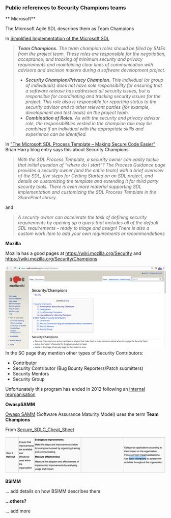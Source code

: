 ### Public references to Security Champions teams

** Microsoft**

The Microsoft Agile SDL describes them as Team Champions

In [Simplified Implementation of the Microsoft SDL](https://www.microsoft.com/en-us/download/details.aspx?id=12379)

> _**Team Champions.** The team champion roles should be filled by SMEs from the project team. These roles are responsible for the negotiation, acceptance, and tracking of minimum security and privacy requirements and maintaining clear lines of communication with advisors and decision makers during a software development project._
>  * _**Security Champion/Privacy Champion.** This individual (or group of individuals) does not have sole responsibility for ensuring that a software release has addressed all security issues, but is responsible for coordinating and tracking security issues for the project. This role also is responsible for reporting status to the security advisor and to other relevant parties (for example, development and test leads) on the project team._
>  * _**Combination of Roles.** As with the security and privacy advisor role, the responsibilities vested in the champion role may be combined if an individual with the appropriate skills and experience can be identified._

In ["The Microsoft SDL Process Template – Making Secure Code Easier"](https://blogs.msdn.microsoft.com/bharry/2009/05/19/the-microsoft-sdl-process-template-making-secure-code-easier/) Brian Harry blog entry says this about Security Champions   

> _With the SDL Process Template, a security owner can easily tackle that initial question of “where do I start”? The Process Guidance page provides a security owner (and the entire team) with a brief overview of the SDL, five steps for Getting Started on an SDL project, and details on customizing the template and extending it for third party security tools. There is even more material supporting SDL implementation and customizing the SDL Process Template in the SharePoint library._

and

> _A security owner can accelerate the task of defining security requirements by opening up a query that includes all of the default SDL requirements – ready to triage and assign! There is also a custom work item to add your own requirements or recommendations_


**Mozilla**

Mozilla has a good pages at https://wiki.mozilla.org/Security and  https://wiki.mozilla.org/Security/Champions.

![](images/mozilla-security-champions-page.png)
In the SC page they mention other types of Security Contributors:

* Contributor
* Security Contributor (Bug Bounty Reporters/Patch submitters)
* Security Mentors
* Security Group

Unfortunately this program has ended in 2012 following an [internal reorganisation](https://wiki.mozilla.org/Security/Meetings/2012-01-25)

**OwaspSAMM**

[Owasp SAMM](https://www.owasp.org/index.php/OWASP_SAMM_Project) (Software Assurance Maturity Model) uses the term **Team Champions**

From [Secure_SDLC_Cheat_Sheet](https://www.owasp.org/index.php/Secure_SDLC_Cheat_Sheet)

![](images/owaspSAMM-team-champions.png)


**BSIMM**

... add details on how BSIMM describes them

**...others?**

... add more
